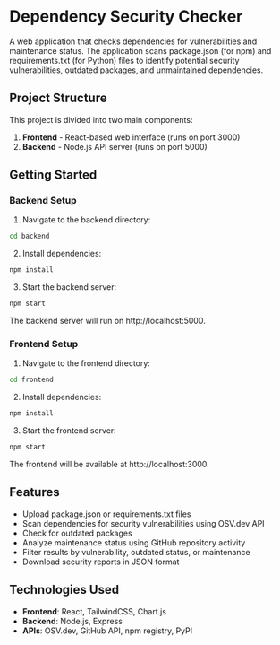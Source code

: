 # Dependency Security Checker

A web application that checks dependencies for vulnerabilities and maintenance status. The application scans package.json (for npm) and requirements.txt (for Python) files to identify potential security vulnerabilities, outdated packages, and unmaintained dependencies.

## Project Structure

This project is divided into two main components:

1. **Frontend** - React-based web interface (runs on port 3000)
2. **Backend** - Node.js API server (runs on port 5000)

## Getting Started

### Backend Setup

1. Navigate to the backend directory:
```bash
cd backend
```

2. Install dependencies:
```bash
npm install
```

3. Start the backend server:
```bash
npm start
```

The backend server will run on http://localhost:5000.

### Frontend Setup

1. Navigate to the frontend directory:
```bash
cd frontend
```

2. Install dependencies:
```bash
npm install
```

3. Start the frontend server:
```bash
npm start
```

The frontend will be available at http://localhost:3000.

## Features

- Upload package.json or requirements.txt files
- Scan dependencies for security vulnerabilities using OSV.dev API
- Check for outdated packages
- Analyze maintenance status using GitHub repository activity
- Filter results by vulnerability, outdated status, or maintenance
- Download security reports in JSON format

## Technologies Used

- **Frontend**: React, TailwindCSS, Chart.js
- **Backend**: Node.js, Express
- **APIs**: OSV.dev, GitHub API, npm registry, PyPI 